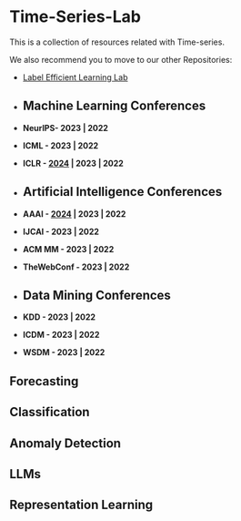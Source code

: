# Time-Series-Lab
This is a collection of resources related with Time-series.

We also recommend you to move to our other Repositories:
 - [Label Efficient Learning Lab](https://github.com/jinxyBJTU/TS-Reperesentation-Learning-Literature)
   
+ ## Machine Learning Conferences
+ **NeurIPS- 2023 | 2022**
+ **ICML - 2023 | 2022**
+ **ICLR - [2024](./conference-publications/ICLR/2024.md) | 2023 | 2022**

+ ## Artificial Intelligence Conferences
+ **AAAI - [2024](./conference-publications/AAAI/2024.md) | 2023 | 2022**
+ **IJCAI - 2023 | 2022**
+ **ACM MM - 2023 | 2022**
+ **TheWebConf - 2023 | 2022**

+ ## Data Mining Conferences
+ **KDD - 2023 | 2022**
+ **ICDM - 2023 | 2022**
+ **WSDM - 2023 | 2022**

## Forecasting

## Classification

## Anomaly Detection

## LLMs

## Representation Learning

